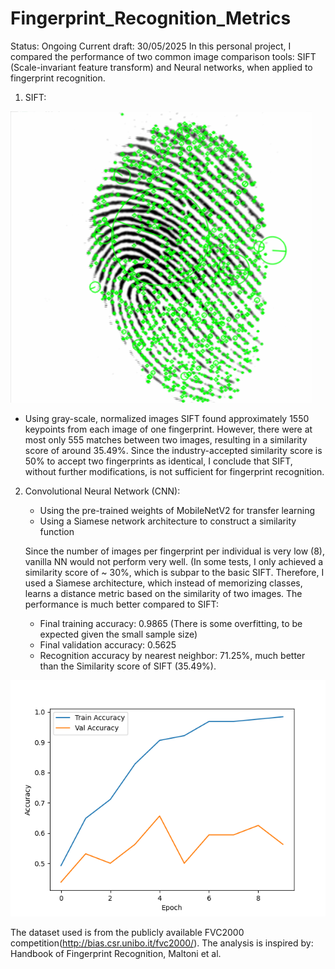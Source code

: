 # Fingerprint_Recognition_Metrics
Status: Ongoing
Current draft: 30/05/2025
In this personal project, I compared the performance of two common image comparison tools: SIFT (Scale-invariant feature transform) and Neural networks, when applied to fingerprint recognition. 

1) SIFT:

   
![1](Images/01.png)
  - Using gray-scale, normalized images
  SIFT found approximately 1550 keypoints from each image of one fingerprint. However, there were at most only 555 matches between two images, resulting in a similarity score of around 35.49%. 
  Since the industry-accepted similarity score is 50% to accept two fingerprints as identical, I conclude that SIFT, without further modifications, is not sufficient for fingerprint recognition. 

2) Convolutional Neural Network (CNN):
   - Using the pre-trained weights of MobileNetV2 for transfer learning
   - Using a Siamese network architecture to construct a similarity function

   Since the number of images per fingerprint per individual is very low (8), vanilla NN would not perform very well. (In some tests, I only achieved a similarity score of ~ 30%, which is subpar to the basic SIFT.
   Therefore, I used a Siamese architecture, which instead of memorizing classes, learns a distance metric based on the similarity of two images.
   The performance is much better compared to SIFT:
   - Final training accuracy: 0.9865 (There is some overfitting, to be expected given the small sample size)
   - Final validation accuracy: 0.5625
   - Recognition accuracy by nearest neighbor: 71.25%, much better than the Similarity score of SIFT (35.49%).
  
     
![1](Images/Result_CNN.png)

  
The dataset used is from the publicly available FVC2000 competition(http://bias.csr.unibo.it/fvc2000/).
The analysis is inspired by: Handbook of Fingerprint Recognition, Maltoni et al.

